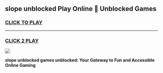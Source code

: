 
## slope unblocked Play Online 👋 Unblocked Games
<h3>
<a href="https://premium.freeplayer.one?title=slope_unblocked&ref=19F">CLICK TO PLAY</a></h3>
<hr>

<h3>
<a href="https://premium.freeplayer.one?title=slope_unblocked&ref=19F">CLICK 2 PLAY</a>
  
</h3>

<a href="https://premium.freeplayer.one?title=slope_unblocked&ref=19F"><img src="https://clearcache.store/games.png"></a>


**slope unblocked games unblocked: Your Gateway to Fun and Accessible Online Gaming**
